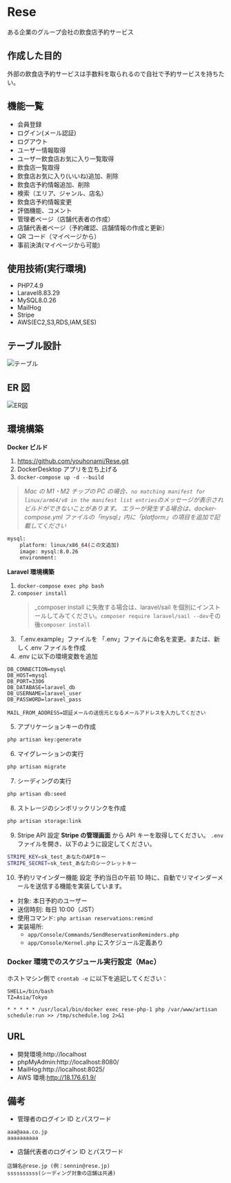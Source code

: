 # Rese

ある企業のグループ会社の飲食店予約サービス

## 作成した目的

外部の飲食店予約サービスは手数料を取られるので自社で予約サービスを持ちたい。

## 機能一覧

- 会員登録
- ログイン(メール認証)
- ログアウト
- ユーザー情報取得
- ユーザー飲食店お気に入り一覧取得
- 飲食店一覧取得
- 飲食店お気に入り(いいね)追加、削除
- 飲食店予約情報追加、削除
- 検索（エリア、ジャンル、店名）
- 飲食店予約情報変更
- 評価機能、コメント
- 管理者ページ（店舗代表者の作成）
- 店舗代表者ページ（予約確認、店舗情報の作成と更新）
- QR コード（マイページから）
- 事前決済(マイページから可能)

## 使用技術(実行環境)

- PHP7.4.9
- Laravel8.83.29
- MySQL8.0.26
- MailHog
- Stripe
- AWS(EC2,S3,RDS,IAM,SES)

## テーブル設計

![テーブル](table.drawio.png)

## ER 図

![ER図](er.drawio.png)

## 環境構築

**Docker ビルド**

1. https://github.com/youhonami/Rese.git
2. DockerDesktop アプリを立ち上げる
3. `docker-compose up -d --build`

> _Mac の M1・M2 チップの PC の場合、`no matching manifest for linux/arm64/v8 in the manifest list entries`のメッセージが表示されビルドができないことがあります。
> エラーが発生する場合は、docker-compose.yml ファイルの「mysql」内に「platform」の項目を追加で記載してください_

```bash
mysql:
    platform: linux/x86_64(この文追加)
    image: mysql:8.0.26
    environment:
```

**Laravel 環境構築**

1. `docker-compose exec php bash`
2. `composer install`
   > \_composer install に失敗する場合は、laravel/sail を個別にインストールしてみてください。`composer require laravel/sail --dev`その後`composer install`
3. 「.env.example」ファイルを 「.env」ファイルに命名を変更。または、新しく.env ファイルを作成
4. .env に以下の環境変数を追加

```
DB_CONNECTION=mysql
DB_HOST=mysql
DB_PORT=3306
DB_DATABASE=laravel_db
DB_USERNAME=laravel_user
DB_PASSWORD=laravel_pass

MAIL_FROM_ADDRESS=認証メールの送信元となるメールアドレスを入力してください
```

5. アプリケーションキーの作成

```bash
php artisan key:generate
```

6. マイグレーションの実行

```bash
php artisan migrate
```

7. シーディングの実行

```bash
php artisan db:seed
```

8. ストレージのシンボリックリンクを作成

```bash
php artisan storage:link
```

9. Stripe API 設定
   **Stripe の管理画面** から API キーを取得してください。
   `.env` ファイルを開き、以下のように設定してください。

```bash
STRIPE_KEY=sk_test_あなたのAPIキー
STRIPE_SECRET=sk_test_あなたのシークレットキー
```

10. 予約リマインダー機能 設定
    予約当日の午前 10 時に、自動でリマインダーメールを送信する機能を実装しています。

- 対象: 本日予約のユーザー
- 送信時刻: 毎日 10:00（JST）
- 使用コマンド: `php artisan reservations:remind`
- 実装場所:
  - `app/Console/Commands/SendReservationReminders.php`
  - `app/Console/Kernel.php` にスケジュール定義あり

### Docker 環境でのスケジュール実行設定（Mac）

ホストマシン側で `crontab -e` に以下を追記してください：

```crontab
SHELL=/bin/bash
TZ=Asia/Tokyo

* * * * * /usr/local/bin/docker exec rese-php-1 php /var/www/artisan schedule:run >> /tmp/schedule.log 2>&1
```

## URL

- 開発環境:http://localhost
- phpMyAdmin:http://localhost:8080/
- MailHog:http://localhost:8025/
- AWS 環境:http://18.176.61.9/

## 備考

- 管理者のログイン ID とパスワード

```
aaa@aaa.co.jp
aaaaaaaaaa
```

- 店舗代表者のログイン ID とパスワード

```
店舗名@rese.jp (例：sennin@rese.jp)
ssssssssss(シーディング対象の店舗は共通)
```
